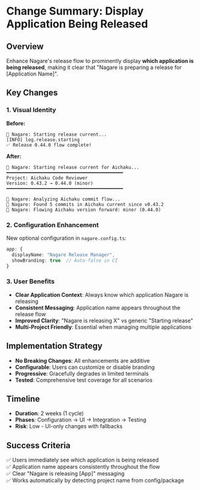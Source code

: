 # Change Summary: Display Application Being Released

## Overview

Enhance Nagare's release flow to prominently display **which application is being released**, making it clear
that "Nagare is preparing a release for [Application Name]".

## Key Changes

### 1. Visual Identity

**Before:**
```
🌊 Nagare: Starting release current...
[INFO] log.release.starting
✅ Release 0.44.0 flow complete!
```

**After:**
```
🌊 Nagare: Starting release current for Aichaku...
━━━━━━━━━━━━━━━━━━━━━━━━━━━━━━━━━━━━━━━━━━━
Project: Aichaku Code Reviewer
Version: 0.43.2 → 0.44.0 (minor)
━━━━━━━━━━━━━━━━━━━━━━━━━━━━━━━━━━━━━━━━━━━

🌊 Nagare: Analyzing Aichaku commit flow...
🌊 Nagare: Found 5 commits in Aichaku current since v0.43.2
🌊 Nagare: Flowing Aichaku version forward: minor (0.44.0)
```

### 2. Configuration Enhancement

New optional configuration in `nagare.config.ts`:
```typescript
app: {
  displayName: "Nagare Release Manager",
  showBranding: true  // Auto-false in CI
}
```

### 3. User Benefits

- **Clear Application Context**: Always know which application Nagare is releasing
- **Consistent Messaging**: Application name appears throughout the release flow
- **Improved Clarity**: "Nagare is releasing X" vs generic "Starting release"
- **Multi-Project Friendly**: Essential when managing multiple applications

## Implementation Strategy

- **No Breaking Changes**: All enhancements are additive
- **Configurable**: Users can customize or disable branding
- **Progressive**: Gracefully degrades in limited terminals
- **Tested**: Comprehensive test coverage for all scenarios

## Timeline

- **Duration**: 2 weeks (1 cycle)
- **Phases**: Configuration → UI → Integration → Testing
- **Risk**: Low - UI-only changes with fallbacks

## Success Criteria

✅ Users immediately see which application is being released  
✅ Application name appears consistently throughout the flow  
✅ Clear "Nagare is releasing [App]" messaging  
✅ Works automatically by detecting project name from config/package

